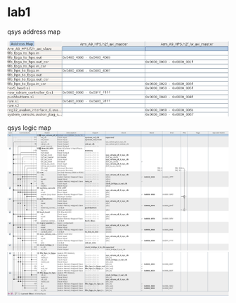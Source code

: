 # lab1

qsys address map 

![imgs](./imgs/addr_map.png) 

qsys logic map 
![1](./imgs/qsysmap1.png)
![2](./imgs/qsysmap2.png)
